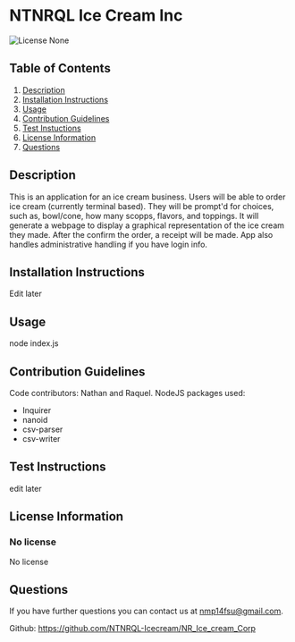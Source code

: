 # NTNRQL Ice Cream Inc

![License None](https://img.shields.io/badge/Liscense-None-yellowgreen)

## Table of Contents
1. [Description](#description)
2. [Installation Instructions](#install-instructions)
3. [Usage](#usage)
4. [Contribution Guidelines](#contribution-guidelines)
5. [Test Instuctions](#test-instructions)
6. [License Information](#license-information)
7. [Questions](#questions)

## Description
This is an application for an ice cream business. Users will be able to order ice cream (currently terminal based). They will be prompt'd for choices, such as, bowl/cone, how many scopps, flavors, and toppings. It will generate a webpage to display a graphical representation of the ice cream they made. After the confirm the order, a receipt will be made. App also handles administrative handling if you have login info.

## Installation Instructions
Edit later

## Usage
node index.js

## Contribution Guidelines
Code contributors: Nathan and Raquel. NodeJS packages used: 
- Inquirer
- nanoid
- csv-parser
- csv-writer

## Test Instructions
edit later

## License Information
### No license

No license

## Questions
If you have further questions you can contact us at nmp14fsu@gmail.com.

Github: https://github.com/NTNRQL-Icecream/NR_Ice_cream_Corp
